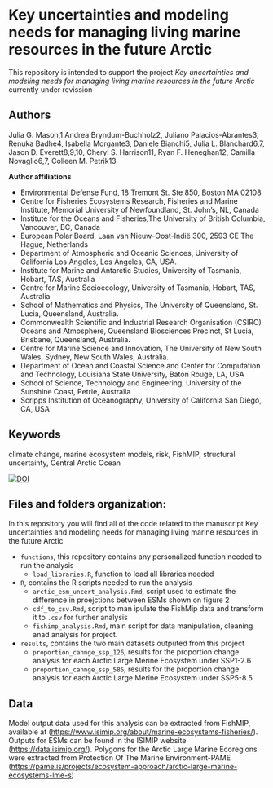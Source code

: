 # Key uncertainties and modeling needs for managing living marine resources in the future Arctic 

This repository is intended to support the project *Key uncertainties and modeling needs for managing living marine resources in the future Arctic* currently under revission


## Authors 

Julia G. Mason,1 Andrea Bryndum-Buchholz2, Juliano Palacios-Abrantes3, Renuka Badhe4, Isabella Morgante3, Daniele Bianchi5, Julia L. Blanchard6,7, Jason D. Everett8,9,10, Cheryl S. Harrison11, Ryan F. Heneghan12, Camilla Novaglio6,7, Colleen M. Petrik13

**Author affiliations**

- Environmental Defense Fund, 18 Tremont St. Ste 850, Boston MA 02108
- Centre for Fisheries Ecosystems Research, Fisheries and Marine Institute, Memorial University of Newfoundland, St. John’s, NL, Canada
- Institute for the Oceans and Fisheries,The University of British Columbia, Vancouver, BC, Canada
- European Polar Board, Laan van Nieuw-Oost-Indië 300, 2593 CE The Hague, Netherlands
- Department of Atmospheric and Oceanic Sciences, University of California Los Angeles, Los Angeles, CA, USA.
- Institute for Marine and Antarctic Studies, University of Tasmania, Hobart, TAS, Australia
- Centre for Marine Socioecology, University of Tasmania, Hobart, TAS, Australia
- School of Mathematics and Physics, The University of Queensland, St. Lucia, Queensland, Australia.
- Commonwealth Scientific and Industrial Research Organisation (CSIRO) Oceans and Atmosphere, Queensland Biosciences Precinct, St Lucia, Brisbane, Queensland, Australia. 
- Centre for Marine Science and Innovation, The University of New South Wales, Sydney, New South Wales, Australia.
- Department of Ocean and Coastal Science and Center for Computation and Technology, Louisiana State University, Baton Rouge, LA, USA
- School of Science, Technology and Engineering, University of the Sunshine Coast, Petrie, Australia
- Scripps Institution of Oceanography, University of California San Diego, CA, USA


## Keywords
climate change, marine ecosystem models, risk, FishMIP, structural uncertainty, Central Arctic Ocean

[![DOI](https://zenodo.org/badge/620382561.svg)](https://zenodo.org/doi/10.5281/zenodo.11094224)

## Files and folders organization:

In this repository you will find all of the code related to the manuscript Key uncertainties and modeling needs for managing living marine resources in the future Arctic 

- `functions`, this repository contains any personalized function needed to run the analysis
  - `load_libraries.R`, function to load all libraries needed
- `R`, contains the R scripts needed to run the analysis
  - `arctic_esm_uncert_analysis.Rmd`, script used to estimate the difference in proejctions between ESMs shown on figure 2
  - `cdf_to_csv.Rmd`, script to man ipulate the FishMip data and transform it to `.csv` for further analysis
  - `fishimp_analysis.Rmd`, main script for data manipulation, cleaning anad analysis for project.
- `results`, contains the two main datasets outputed from this project
  - `proportion_cahnge_ssp_126`, results for the proportion change analysis for each Arctic Large Merine Ecosystem under SSP1-2.6
  - `proportion_cahnge_ssp_585`, results for the proportion change analysis for each Arctic Large Merine Ecosystem under SSP5-8.5

## Data

Model output data used for this analysis can be extracted from FishMIP, available at (https://www.isimip.org/about/marine-ecosystems-fisheries/). Outputs for ESMs can be found in the ISIMIP website (https://data.isimip.org/). Polygons for the Arctic Large Marine Ecoregions were extracted from Protection Of The Marine Environment-PAME (https://pame.is/projects/ecosystem-approach/arctic-large-marine-ecosystems-lme-s)
